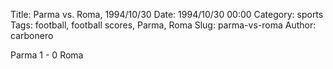 Title: Parma vs. Roma, 1994/10/30
Date: 1994/10/30 00:00
Category: sports
Tags: football, football scores, Parma, Roma
Slug: parma-vs-roma
Author: carbonero


Parma 1 - 0 Roma
